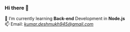 ### Hi there 👋


<!-- **datkumar/datkumar** is a ✨ _special_ ✨ repository because its `README.md` (this file) appears on your GitHub profile.

Here are some ideas to get you started:
 -->

🌱 I’m currently learning **Back-end** Development in **Node.js** <br>
📫 Email: *kumar.deshmukh945@gmail.com*

<!-- - 👯 I’m looking to collaborate on ...
- 🤔 I’m looking for help with ...
- 💬 Ask me about ...
- 😄 Pronouns: ...
- ⚡ Fun fact: ... -->

